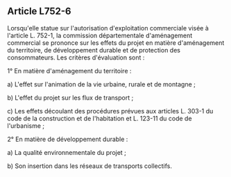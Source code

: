 Article L752-6
----
Lorsqu'elle statue sur l'autorisation d'exploitation commerciale visée à
l'article L. 752-1, la commission départementale d'aménagement commercial se
prononce sur les effets du projet en matière d'aménagement du territoire, de
développement durable et de protection des consommateurs. Les critères
d'évaluation sont :

1° En matière d'aménagement du territoire :

a) L'effet sur l'animation de la vie urbaine, rurale et de montagne ;

b) L'effet du projet sur les flux de transport ;

c) Les effets découlant des procédures prévues aux articles L. 303-1 du code de
la construction et de l'habitation et L. 123-11 du code de l'urbanisme ;

2° En matière de développement durable :

a) La qualité environnementale du projet ;

b) Son insertion dans les réseaux de transports collectifs.
